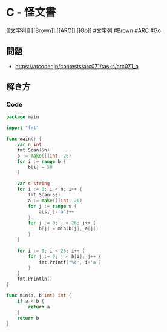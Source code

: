 # C - 怪文書
[[文字列]] [[Brown]] [[ARC]] [[Go]]
#文字列 #Brown #ARC #Go 

## 問題
- https://atcoder.jp/contests/arc071/tasks/arc071_a

## 解き方
### Code
```go
package main

import "fmt"

func main() {
	var n int
	fmt.Scan(&n)
	b := make([]int, 26)
	for i := range b {
		b[i] = 50
	}

	var s string
	for i := 0; i < n; i++ {
		fmt.Scan(&s)
		a := make([]int, 26)
		for j := range s {
			a[s[j]-'a']++
		}
		for j := 0; j < 26; j++ {
			b[j] = min(b[j], a[j])
		}
	}

	for i := 0; i < 26; i++ {
		for j := 0; j < b[i]; j++ {
			fmt.Printf("%c", i+'a')
		}
	}
	fmt.Println()
}

func min(a, b int) int {
	if a < b {
		return a
	}
	return b
}
```
